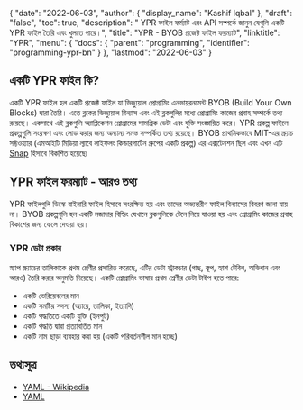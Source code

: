 {
  "date": "2022-06-03",
  "author": {
    "display_name": "Kashif Iqbal"
  },
  "draft": "false",
  "toc": true,
  "description": " YPR ফাইল ফর্ম্যাট এবং API সম্পর্কে জানুন যেগুলি একটি YPR ফাইল তৈরি এবং খুলতে পারে।",
  "title": "YPR - BYOB প্রজেক্ট ফাইল ফরম্যাট",
  "linktitle": "YPR",
  "menu": {
    "docs": {
      "parent": "programming",
      "identifier": "programming-ypr-bn"
    }
  },
  "lastmod": "2022-06-03"
}

## একটি YPR ফাইল কি?

একটি YPR ফাইল হল একটি প্রজেক্ট ফাইল যা ভিজ্যুয়াল প্রোগ্রামিং এনভায়রনমেন্ট BYOB (Build Your Own Blocks) দ্বারা তৈরি। এতে ব্লকের ভিজ্যুয়াল বিন্যাস এবং এই ব্লকগুলির মধ্যে প্রোগ্রামিং কাজের প্রবাহ সম্পর্কে তথ্য রয়েছে। একসাথে এই ব্লকগুলি অ্যাপ্লিকেশন প্রোগ্রামের সামগ্রিক ডেটা এবং যুক্তি সংজ্ঞায়িত করে। YPR প্রকল্প ফাইলে প্রকল্পগুলি সংরক্ষণ এবং লোড করার জন্য অন্যান্য সমস্ত সম্পর্কিত তথ্য রয়েছে। BYOB প্রাথমিকভাবে MIT-এর স্ক্র্যাচ সফ্টওয়্যার (এমআইটি মিডিয়া ল্যাবে লাইফলং কিন্ডারগার্টেন গ্রুপের একটি প্রকল্প) এর এক্সটেনশন ছিল এবং এখন এটি [Snap](https://snap.berkeley.edu/about) হিসাবে বিকশিত হয়েছে৷

## YPR ফাইল ফরম্যাট - আরও তথ্য

YPR ফাইলগুলি ডিস্কে বাইনারি ফাইল হিসাবে সংরক্ষিত হয় এবং তাদের অভ্যন্তরীণ ফাইল বিন্যাসের বিবরণ জানা যায় না। BYOB প্রকল্পগুলি হল একটি মজাদার বিল্ডিং যেখানে ব্লকগুলিকে টেনে নিয়ে যাওয়া হয় এবং প্রোগ্রামিং কাজের প্রবাহ বিকাশের জন্য ফেলে দেওয়া হয়।

### YPR ডেটা প্রকার

স্ন্যাপ স্ক্র্যাচের তালিকাকে প্রথম শ্রেণীর প্রসারিত করেছে, এটির ডেটা স্ট্রাকচার (গাছ, স্তূপ, হ্যাশ টেবিল, অভিধান এবং আরও) তৈরি করার অনুমতি দিয়েছে। একটি প্রোগ্রামিং ভাষায় প্রথম শ্রেণীর ডেটা টাইপ হতে পারে:

 * একটি ভেরিয়েবলের মান
 * একটি সমষ্টির সদস্য (অ্যারে, তালিকা, ইত্যাদি)
 * একটি পদ্ধতিতে একটি যুক্তি (ইনপুট)
 * একটি পদ্ধতি দ্বারা প্রত্যাবর্তিত মান
 * একটি নাম ছাড়া ব্যবহার করা হয় (একটি পরিবর্তনশীল মান হচ্ছে)

## তথ্যসূত্র

- [YAML - Wikipedia](https://en.wikipedia.org/wiki/YAML)
- [YAML](https://yaml.org/spec/1.2/spec.html)

